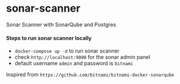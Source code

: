 # sonar-scanner
Sonar Scanner with SonarQube and Postgres

#### Steps to run sonar scanner locally
- `docker-compose up -d` to run sonar scanner
-  check `http://localhost:9000` for the sonar admin panel
- default username `admin` and password is `bitnami`

Inspired from `https://github.com/bitnami/bitnami-docker-sonarqube`
